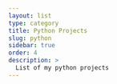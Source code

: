 ```yaml
---
layout: list
type: category
title: Python Projects
slug: python
sidebar: true
order: 4
description: >
  List of my python projects
---
```

